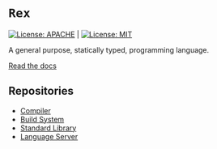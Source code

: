 # `Rex`
[![License: APACHE](https://img.shields.io/badge/License-Apache_2.0-blue.svg)](https://opensource.org/licenses/Apache-2.0) |
[![License: MIT](https://img.shields.io/badge/License-MIT-yellow.svg)](https://opensource.org/licenses/MIT)

A general purpose, statically typed, programming language.

[Read the docs](https://www.rexlang.org)

## Repositories
- [Compiler](https://www.github.com/rexlang/rex-c)
- [Build System](https://www.github.com/rexlang/halogen)
- [Standard Library](https://www.github.com/rexlang/rex-std)
- [Language Server](https://www.github.com/rexlang/rex-ls)
